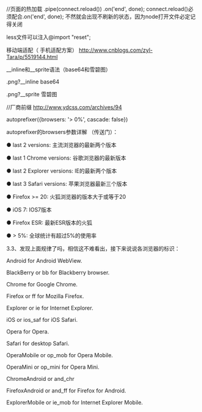  //页面的热加载
   .pipe(connect.reload())
   .on('end', done);
   connect.reload()必须配合.on('end', done);
   不然就会出现不刷新的状态，因为node打开文件必定记得关闭
   
   
   less文件可以注入@import "reset";
   
   移动端适配（ 手机适配方案）
   http://www.cnblogs.com/zyl-Tara/p/5519144.html
   
   __inline和__sprite语法（base64和雪碧图）
   
   .png?__inline   base64
   
   .png?__sprite   雪碧图
   
   
   
 //厂商前缀
  http://www.ydcss.com/archives/94
  
  
  autoprefixer({browsers: '> 0%', cascade: false})
  
  
  autoprefixer的browsers参数详解 （传送门）：
  
  ● last 2 versions: 主流浏览器的最新两个版本
  
  ● last 1 Chrome versions: 谷歌浏览器的最新版本
  
  ● last 2 Explorer versions: IE的最新两个版本
  
  ● last 3 Safari versions: 苹果浏览器最新三个版本
  
  ● Firefox >= 20: 火狐浏览器的版本大于或等于20
  
  ● iOS 7: IOS7版本
  
  ● Firefox ESR: 最新ESR版本的火狐
  
  ● > 5%: 全球统计有超过5%的使用率
  
  3.3、发现上面规律了吗，相信这不难看出，接下来说说各浏览器的标识：
  
  Android for Android WebView.
  
  BlackBerry or bb for Blackberry browser.
  
  Chrome for Google Chrome.
  
  Firefox or ff for Mozilla Firefox.
  
  Explorer or ie for Internet Explorer.
  
  iOS or ios_saf for iOS Safari.
  
  Opera for Opera.
  
  Safari for desktop Safari.
  
  OperaMobile or op_mob for Opera Mobile.
  
  OperaMini or op_mini for Opera Mini.
  
  ChromeAndroid or and_chr
  
  FirefoxAndroid or and_ff for Firefox for Android.
  
  ExplorerMobile or ie_mob for Internet Explorer Mobile.